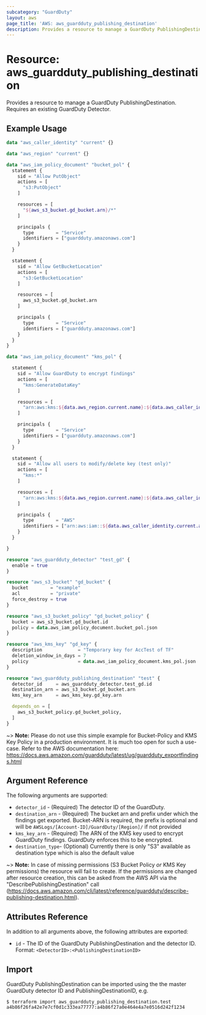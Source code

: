 ```yaml
---
subcategory: "GuardDuty"
layout: aws
page_title: 'AWS: aws_guardduty_publishing_destination'
description: Provides a resource to manage a GuardDuty PublishingDestination
---
```


# Resource: aws_guardduty_publishing_destination

Provides a resource to manage a GuardDuty PublishingDestination. Requires an existing GuardDuty Detector.

## Example Usage

```terraform
data "aws_caller_identity" "current" {}

data "aws_region" "current" {}

data "aws_iam_policy_document" "bucket_pol" {
  statement {
    sid = "Allow PutObject"
    actions = [
      "s3:PutObject"
    ]

    resources = [
      "${aws_s3_bucket.gd_bucket.arn}/*"
    ]

    principals {
      type        = "Service"
      identifiers = ["guardduty.amazonaws.com"]
    }
  }

  statement {
    sid = "Allow GetBucketLocation"
    actions = [
      "s3:GetBucketLocation"
    ]

    resources = [
      aws_s3_bucket.gd_bucket.arn
    ]

    principals {
      type        = "Service"
      identifiers = ["guardduty.amazonaws.com"]
    }
  }
}

data "aws_iam_policy_document" "kms_pol" {

  statement {
    sid = "Allow GuardDuty to encrypt findings"
    actions = [
      "kms:GenerateDataKey"
    ]

    resources = [
      "arn:aws:kms:${data.aws_region.current.name}:${data.aws_caller_identity.current.account_id}:key/*"
    ]

    principals {
      type        = "Service"
      identifiers = ["guardduty.amazonaws.com"]
    }
  }

  statement {
    sid = "Allow all users to modify/delete key (test only)"
    actions = [
      "kms:*"
    ]

    resources = [
      "arn:aws:kms:${data.aws_region.current.name}:${data.aws_caller_identity.current.account_id}:key/*"
    ]

    principals {
      type        = "AWS"
      identifiers = ["arn:aws:iam::${data.aws_caller_identity.current.account_id}:root"]
    }
  }

}

resource "aws_guardduty_detector" "test_gd" {
  enable = true
}

resource "aws_s3_bucket" "gd_bucket" {
  bucket        = "example"
  acl           = "private"
  force_destroy = true
}

resource "aws_s3_bucket_policy" "gd_bucket_policy" {
  bucket = aws_s3_bucket.gd_bucket.id
  policy = data.aws_iam_policy_document.bucket_pol.json
}

resource "aws_kms_key" "gd_key" {
  description             = "Temporary key for AccTest of TF"
  deletion_window_in_days = 7
  policy                  = data.aws_iam_policy_document.kms_pol.json
}

resource "aws_guardduty_publishing_destination" "test" {
  detector_id     = aws_guardduty_detector.test_gd.id
  destination_arn = aws_s3_bucket.gd_bucket.arn
  kms_key_arn     = aws_kms_key.gd_key.arn

  depends_on = [
    aws_s3_bucket_policy.gd_bucket_policy,
  ]
}
```

~> **Note:** Please do not use this simple example for Bucket-Policy and KMS Key Policy in a production environment. It is much too open for such a use-case. Refer to the AWS documentation here: https://docs.aws.amazon.com/guardduty/latest/ug/guardduty_exportfindings.html

## Argument Reference

The following arguments are supported:

* `detector_id` - (Required) The detector ID of the GuardDuty.
* `destination_arn` - (Required) The bucket arn and prefix under which the findings get exported. Bucket-ARN is required, the prefix is optional and will be `AWSLogs/[Account-ID]/GuardDuty/[Region]/` if not provided
* `kms_key_arn` - (Required) The ARN of the KMS key used to encrypt GuardDuty findings. GuardDuty enforces this to be encrypted.
* `destination_type`- (Optional) Currently there is only "S3" available as destination type which is also the default value


~> **Note:** In case of missing permissions (S3 Bucket Policy _or_ KMS Key permissions) the resource will fail to create. If the permissions are changed after resource creation, this can be asked from the AWS API via the "DescribePublishingDestination" call (https://docs.aws.amazon.com/cli/latest/reference/guardduty/describe-publishing-destination.html).

## Attributes Reference

In addition to all arguments above, the following attributes are exported:

* `id` - The ID of the GuardDuty PublishingDestination and the detector ID. Format: `<DetectorID>:<PublishingDestinationID>`

## Import

GuardDuty PublishingDestination can be imported using the the master GuardDuty detector ID and PublishingDestinationID, e.g.

```
$ terraform import aws_guardduty_publishing_destination.test a4b86f26fa42e7e7cf0d1c333ea77777:a4b86f27a0e464e4a7e0516d242f1234
```
